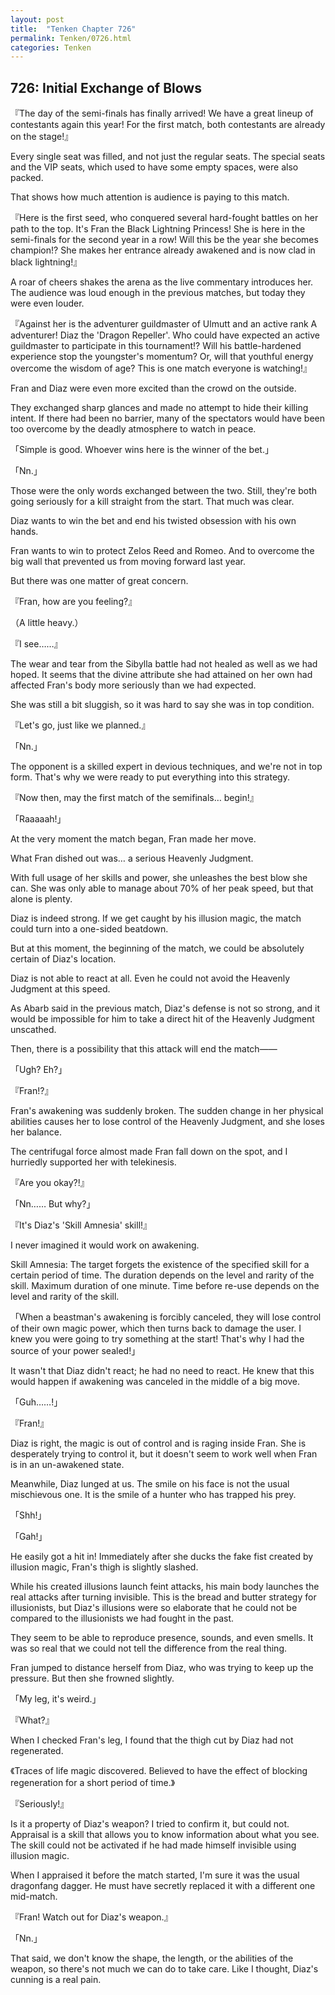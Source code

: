 ```yaml
---
layout: post
title:  "Tenken Chapter 726"
permalink: Tenken/0726.html
categories: Tenken
---
```

<h2 id="ch726">726: Initial Exchange of Blows</h2>

<p>『The day of the semi-finals has finally arrived! We have a great lineup of contestants again this year! For the first match, both contestants are already on the stage!』</p>

<p>Every single seat was filled, and not just the regular seats. The special seats and the VIP seats, which used to have some empty spaces, were also packed.</p>

<p>That shows how much attention is audience is paying to this match.</p>

<p>『Here is the first seed, who conquered several hard-fought battles on her path to the top. It's Fran the Black Lightning Princess! She is here in the semi-finals for the second year in a row! Will this be the year she becomes champion!? She makes her entrance already awakened and is now clad in black lightning!』</p>

<p>A roar of cheers shakes the arena as the live commentary introduces her. The audience was loud enough in the previous matches, but today they were even louder.</p>

<p>『Against her is the adventurer guildmaster of Ulmutt and an active rank A adventurer! Diaz the 'Dragon Repeller'. Who could have expected an active guildmaster to participate in this tournament!? Will his battle-hardened experience stop the youngster's momentum? Or, will that youthful energy overcome the wisdom of age? This is one match everyone is watching!』</p>

<p>Fran and Diaz were even more excited than the crowd on the outside.</p>

<p>They exchanged sharp glances and made no attempt to hide their killing intent. If there had been no barrier, many of the spectators would have been too overcome by the deadly atmosphere to watch in peace.</p>

<p>「Simple is good. Whoever wins here is the winner of the bet.」</p>
<p>「Nn.」</p>

<p>Those were the only words exchanged between the two. Still, they're both going seriously for a kill straight from the start. That much was clear.</p>

<p>Diaz wants to win the bet and end his twisted obsession with his own hands.</p>

<p>Fran wants to win to protect Zelos Reed and Romeo. And to overcome the big wall that prevented us from moving forward last year.</p>

<p>But there was one matter of great concern.</p>

<p>『Fran, how are you feeling?』</p>
<p>（A little heavy.）</p>
<p>『I see……』</p>

<p>The wear and tear from the Sibylla battle had not healed as well as we had hoped. It seems that the divine attribute she had attained on her own had affected Fran's body more seriously than we had expected.</p>

<p>She was still a bit sluggish, so it was hard to say she was in top condition.</p>

<p>『Let's go, just like we planned.』</p>
<p>「Nn.」</p>

<p>The opponent is a skilled expert in devious techniques, and we're not in top form. That's why we were ready to put everything into this strategy.</p>

<p>『Now then, may the first match of the semifinals… begin!』</p>
<p>「Raaaaah!」</p>

<p>At the very moment the match began, Fran made her move.</p>

<p>What Fran dished out was… a serious Heavenly Judgment.</p>

<p>With full usage of her skills and power, she unleashes the best blow she can. She was only able to manage about 70% of her peak speed, but that alone is plenty.</p>

<p>Diaz is indeed strong. If we get caught by his illusion magic, the match could turn into a one-sided beatdown.</p>

<p>But at this moment, the beginning of the match, we could be absolutely certain of Diaz's location.</p>

<p>Diaz is not able to react at all. Even he could not avoid the Heavenly Judgment at this speed.</p>

<p>As Abarb said in the previous match, Diaz's defense is not so strong, and it would be impossible for him to take a direct hit of the Heavenly Judgment unscathed.</p>

<p>Then, there is a possibility that this attack will end the match――</p>

<p>「Ugh? Eh?」</p>
<p>『Fran!?』</p>

<p>Fran's awakening was suddenly broken. The sudden change in her physical abilities causes her to lose control of the Heavenly Judgment, and she loses her balance.</p>

<p>The centrifugal force almost made Fran fall down on the spot, and I hurriedly supported her with telekinesis.</p>

<p>『Are you okay?!』</p>
<p>「Nn…… But why?」</p>
<p>『It's Diaz's 'Skill Amnesia' skill!』</p>

<p>I never imagined it would work on awakening.</p>

<p>Skill Amnesia: The target forgets the existence of the specified skill for a certain period of time. The duration depends on the level and rarity of the skill. Maximum duration of one minute. Time before re-use depends on the level and rarity of the skill.</p>

<p>「When a beastman's awakening is forcibly canceled, they will lose control of their own magic power, which then turns back to damage the user. I knew you were going to try something at the start! That's why I had the source of your power sealed!」</p>

<p>It wasn't that Diaz didn't react; he had no need to react. He knew that this would happen if awakening was canceled in the middle of a big move.</p>

<p>「Guh……!」</p>
<p>『Fran!』</p>

<p>Diaz is right, the magic is out of control and is raging inside Fran. She is desperately trying to control it, but it doesn't seem to work well when Fran is in an un-awakened state.</p>

<p>Meanwhile, Diaz lunged at us. The smile on his face is not the usual mischievous one. It is the smile of a hunter who has trapped his prey.</p>

<p>「Shh!」</p>
<p>「Gah!」</p>

<p>He easily got a hit in! Immediately after she ducks the fake fist created by illusion magic, Fran's thigh is slightly slashed.</p>

<p>While his created illusions launch feint attacks, his main body launches the real attacks after turning invisible. This is the bread and butter strategy for illusionists, but Diaz's illusions were so elaborate that he could not be compared to the illusionists we had fought in the past.</p>

<p>They seem to be able to reproduce presence, sounds, and even smells. It was so real that we could not tell the difference from the real thing.</p>

<p>Fran jumped to distance herself from Diaz, who was trying to keep up the pressure. But then she frowned slightly.</p>

<p>「My leg, it's weird.」</p>
<p>『What?』</p>

<p>When I checked Fran's leg, I found that the thigh cut by Diaz had not regenerated.</p>

<p>《Traces of life magic discovered. Believed to have the effect of blocking regeneration for a short period of time.》</p>
<p>『Seriously!』</p>

<p>Is it a property of Diaz's weapon? I tried to confirm it, but could not. Appraisal is a skill that allows you to know information about what you see. The skill could not be activated if he had made himself invisible using illusion magic.</p>

<p>When I appraised it before the match started, I'm sure it was the usual dragonfang dagger. He must have secretly replaced it with a different one mid-match.</p>

<p>『Fran! Watch out for Diaz's weapon.』</p>
<p>「Nn.」</p>

<p>That said, we don't know the shape, the length, or the abilities of the weapon, so there's not much we can do to take care. Like I thought, Diaz's cunning is a real pain.</p>



